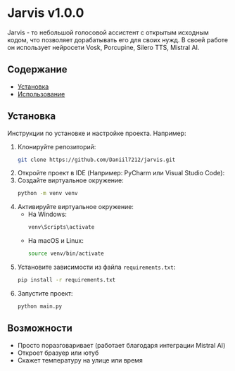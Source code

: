 # Jarvis v1.0.0

Jarvis - то небольшой голосовой ассистент с открытым исходным кодом, что позволяет дорабатывать его для своих нужд. В своей работе он использует нейросети Vosk, Porcupine, Silero TTS, Mistral AI.

## Содержание

- [Установка](#установка)
- [Использование](#использование)

## Установка

Инструкции по установке и настройке проекта. Например:

1. Клонируйте репозиторий:
    ```bash
    git clone https://github.com/Daniil7212/jarvis.git
    ```
2. Откройте проект в IDE (Например: PyCharm или Visual Studio Code):
3. Создайте виртуальное окружение:
    ```bash
    python -m venv venv
    ```
4. Активируйте виртуальное окружение:
    - На Windows:
        ```bash
        venv\Scripts\activate
        ```
    - На macOS и Linux:
        ```bash
        source venv/bin/activate
        ```
5. Установите зависимости из файла `requirements.txt`:
    ```bash
    pip install -r requirements.txt
    ```
6. Запустите проект:
    ```bash
    python main.py
    ```

## Возможности

- Просто поразговаривает (работает благодаря интеграции Mistral AI)
- Откроет бразуер или ютуб
- Скажет температуру на улице или время
